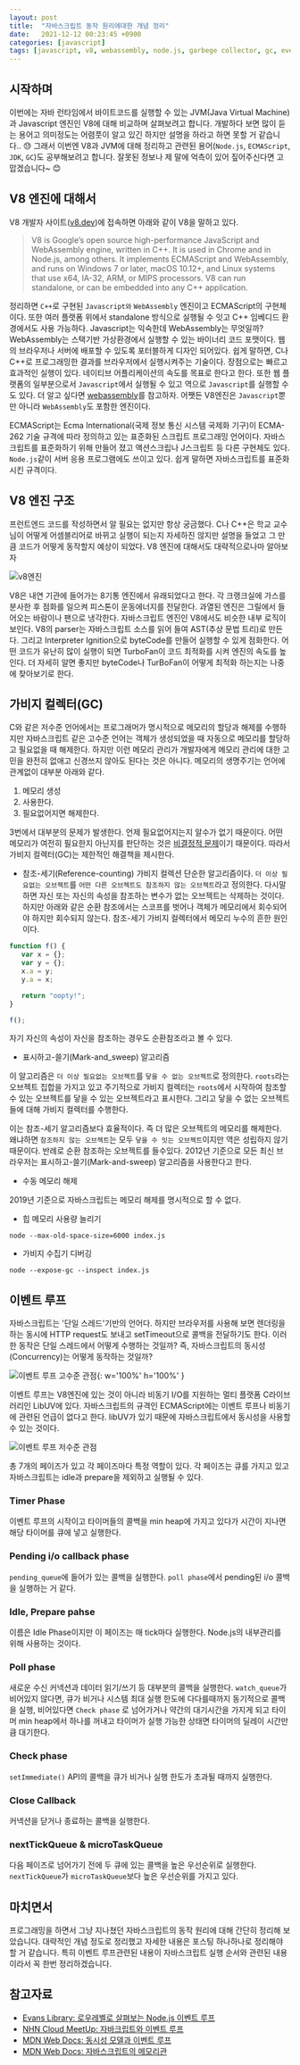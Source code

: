 ```yaml
---
layout: post
title:  "자바스크립트 동작 원리에대한 개념 정리"
date:   2021-12-12 00:23:45 +0900
categories: [javascript]
tags: [javascript, v8, webassembly, node.js, garbege collector, gc, event loop, single thread]
---
```

## 시작하며
이번에는 자바 런타임에서 바이트코드를 실행할 수 있는 JVM(Java Virtual Machine)과 Javascript 엔진인 V8에 대해 비교하며 살펴보려고 합니다. 개발하다 보면 많이 듣는 용어고 의미정도는 어렴풋이 알고 있긴 하지만 설명을 하라고 하면 못할 거 같습니다.. 😓 그래서 이번엔 V8과 JVM에 대해 정리하고 관련된 용어(`Node.js`, `ECMAScript`, `JDK`, `GC`)도 공부해보려고 합니다. 잘못된 정보나 제 말에 억측이 있어 짚어주신다면 고맙겠습니다~ 😊

## V8 엔진에 대해서

V8 개발자 사이트([v8.dev](https://v8.dev/))에 접속하면 아래와 같이 V8을 말하고 있다.
> V8 is Google’s open source high-performance JavaScript and WebAssembly engine, written in C++. It is used in Chrome and in Node.js, among others. It implements ECMAScript and WebAssembly, and runs on Windows 7 or later, macOS 10.12+, and Linux systems that use x64, IA-32, ARM, or MIPS processors. V8 can run standalone, or can be embedded into any C++ application.

정리하면 `C++`로 구현된 `Javascript와` `WebAssembly` 엔진이고 ECMAScript의 구현체이다. 또한 여러 플랫폼 위에서 standalone 방식으로 실행될 수 잇고 C++ 임베디드 환경에서도 사용 가능하다. Javascript는 익숙한데 WebAssembly는 무엇일까? WebAssembly는 스택기반 가상환경에서 실행할 수 있는 바이너리 코드 포맷이다. 웹의 브라우저나 서버에 배포할 수 있도록 포터블하게 디자인 되어있다. 쉽게 말하면, C나 C++로 프로그래밍한 결과를 브라우저에서 실행시켜주는 기술이다. 장점으로는 빠르고 효과적인 실행이 있다. 네이티브 어플리케이션의 속도를 목표로 한다고 한다. 또한 웹 플랫폼의 일부분으로서 `Javascript`에서 실행될 수 있고 역으로 `Javascript`를 실행할 수 도 있다. 더 알고 싶다면 [webassembly](https://webassembly.org/)를 참고하자. 어쨋든 V8엔진은 `Javascript`뿐만 아니라 `WebAssembly`도 포함한 엔진이다.

ECMAScript는 Ecma International(국제 정보 통신 시스템 국제화 기구)이 ECMA-262 기술 규격에 따라 정의하고 있는 표준화된 스크립트 프로그래밍 언어이다. 자바스크립트를 표준화하기 위해 만들어 졌고 액션스크립나 J스크립트 등 다른 구현체도 있다. `Node.js`같이 서버 응용 프로그램에도 쓰이고 있다. 쉽게 말하면 자바스크립트를 표준화시킨 규격이다.

## V8 엔진 구조

프런트엔드 코드를 작성하면서 알 필요는 없지만 항상 궁금했다. C나 C++은 학교 교수님이 어떻게 어셈블리어로 바뀌고 실행이 되는지 자세하진 않지만 설명을 들었고 그 만큼 코드가 어떻게 동작할지 예상이 되었다. V8 엔진에 대해서도 대략적으로나마 알아보자

![v8엔진](/assets/images/v8-engine.png)

V8은 내연 기관에 들어가는 8기통 엔진에서 유래되었다고 한다. 각 크랭크실에 가스를 분사한 후 점화를 일으켜 피스톤이 운동에너지를 전달한다. 과열된 엔진은 그릴에서 들어오는 바람이나 팬으로 냉각한다. 자바스크립트 엔진인 V8에서도 비슷한 내부 로직이 보인다. V8의 parser는 자바스크립트 소스를 읽어 들여 AST(추상 문법 트리)로 만든다. 그리고 Interpreter Ignition으로 byteCode를 만들어 실행할 수 있게 점화한다. 어떤 코드가 유난히 많이 실행이 되면 TurboFan이 코드 최적화를 시켜 엔진의 속도를 높인다. 더 자세히 알면 좋지만 byteCode나 TurBoFan이 어떻게 최적화 하는지는 나중에 찾아보기로 한다.

## 가비지 컬렉터(GC)

C와 같은 저수준 언어에서는 프로그래머가 명시적으로 메모리의 할당과 해제를 수행하지만 자바스크립트 같은 고수준 언어는 객체가 생성되었을 때 자동으로 메모리를 할당하고 필요없을 때 해제한다. 하지만 이런 메모리 관리가 개발자에게 메모리 관리에 대한 고민을 완전히 없애고 신경쓰지 않아도 된다는 것은 아니다. 메모리의 생명주기는 언어에 관계없이 대부분 아래와 같다.

1. 메모리 생성
2. 사용한다.
3. 필요없어지면 해제한다.

3번에서 대부분의 문제가 발생한다. 언제 필요없어지는지 알수가 없기 때문이다. 어떤 메모리가 여전히 필요한지 아닌지를 판단하는 것은 [비결정적 문제](https://en.wikipedia.org/wiki/Decidability_%28logic%29)이기 때문이다. 따라서 가비지 컬렉터(GC)는 제한적인 해결책을 제시한다.

- 참조-세기(Reference-counting) 가비지 컬렉션
 단순한 알고리즘이다. ```더 이상 필요없는 오브젝트```를 ```어떤 다른 오브젝트도 참조하지 않는 오브젝트```라고 정의한다. 다시말하면 자신 또는 자신의 속성을 참조하는 변수가 없는 오브젝트는 삭제하는 것이다.
 하지만 아래와 같은 순환 참조에서는 스코프를 벗어나 객체가 메모리에서 회수되어야 하지만 회수되지 않는다. 참조-세기 가비지 컬렉터에서 메모리 누수의 흔한 원인이다.

 ```js
function f() {
    var x = {};
    var y = {};
    x.a = y;
    y.a = x;

    return "oopty!";
}

f();
 ```

 자기 자신의 속성이 자신을 참조하는 경우도 순환참조라고 볼 수 있다.
- 표시하고-쓸기(Mark-and_sweep) 알고리즘  
  

 이 알고리즘은 ```더 이상 필요없는 오브젝트```를 ```닿을 수 없는 오브젝트```로 정의한다.
 ``roots``라는 오브젝트 집합을 가지고 있고 주기적으로 가비지 컬렉터는 ``roots``에서 시작하여 참조할 수 있는 오브젝트를 닿을 수 있는 오브젝트라고 표시한다. 그리고 닿을 수 없는 오브젝트들에 대해 가비지 컬렉터를 수행한다.  

 이는 참조-세기 알고리즘보다 효율적이다. 즉 더 많은 오브젝트의 메모리를 해제한다. 왜냐하면 ```참조하지 않는 오브젝트```는 모두 ```닿을 수 잇는 오브젝트```이지만 역은 성립하지 않기 때문이다. 반례로 순환 참조하는 오브젝트를 들수있다. 2012년 기준으로 모든 최신 브라우저는 표시하고-쓸기(Mark-and-sweep) 알고리즘을 사용한다고 한다.

- 수동 메모리 해제

 2019년 기준으로 자바스크립트는 메모리 해제를 명시적으로 할 수 없다.

- 힙 메모리 사용량 늘리기

```shell
node --max-old-space-size=6000 index.js
```

- 가비지 수집기 디버깅

```shell
node --expose-gc --inspect index.js
```

## 이벤트 루프
자바스크립트는 '단일 스레드'기반의 언어다. 하지만 브라우저를 사용해 보면 렌더링을 하는 동시에 HTTP request도 보내고 setTimeout으로 콜백을 전달하기도 한다. 이러한 동작은 단일 스레드에서 어떻게 수행하는 것일까? 즉, 자바스크립트의 동시성(Concurrency)는 어떻게 동작하는 것일까?

![이벤트 루프 고수준 관점](/assets/images/highLevelEventLoopView.jpg){: w='100%' h='100%' }

이벤트 루프는 V8엔진에 있는 것이 아니라 비동기 I/O를 지원하는 멀티 플랫폼 C라이브러리인 LibUV에 있다. 자바스크립트의 규격인 ECMAScript에는 이벤트 루프나 비동기에 관련된 언급이 없다고 한다. libUV가 있기 때문에 자바스크립트에서 동시성을 사용할 수 있는 것이다. 

![이벤트 루프 저수준 관점](/assets/images/lowLevelEventLoopView.png)

총 7개의 페이즈가 있고 각 페이즈마다 특정 역할이 있다. 각 페이즈는 큐를 가지고 있고 자바스크립트는 idle과 prepare을 제외하고 실행될 수 있다.

### Timer Phase  
이벤트 루프의 시작이고 타이머들의 콜백을 min heap에 가지고 있다가 시간이 지나면 해당 타이머를 큐에 넣고 실행한다.

### Pending i/o callback phase  
`pending_queue`에 들어가 있는 콜백을 실행한다. `poll phase`에서 pending된 i/o 콜백을 실행하는 거 같다.

### Idle, Prepare pahse  
이름은 Idle Phase이지만 이 페이즈는 매 tick마다 실행한다. Node.js의 내부관리를 위해 사용하는 것이다.

### Poll phase  
새로운 수신 커넥션과 데이터 읽기/쓰기 등 대부분의 콜백을 실행한다. `watch_queue`가 비어있지 않다면, 큐가 비거나 시스템 최대 실행 한도에 다다를때까지 동기적으로 콜백을 실행, 비어있다면 `Check phase` 로 넘어가거나 약간의 대기시간을 가지게 되고 타이머 min heap에서 하나를 꺼내고 타이머가 실행 가능한 상태면 타이머의 딜레이 시간만큼 대기한다.

### Check phase  
`setImmediate()` API의 콜백을 큐가 비거나 실행 한도가 초과될 때까지 실행한다.

### Close Callback  
커넥션을 닫거나 종료하는 콜백을 실행한다.

### nextTickQueue & microTaskQueue  
다음 페이즈로 넘어가기 전에 두 큐에 있는 콜백을 높은 우선순위로 실행한다. `nextTickQueue`가 `microTaskQueue`보다 높은 우선순위를 가지고 있다.


## 마치면서
프로그래밍을 하면서 그냥 지나쳤던 자바스크립트의 동작 원리에 대해 간단히 정리해 보았습니다. 대략적인 개념 정도로 정리했고 자세한 내용은 포스팅 하나하나로 정리해야 할 거 같습니다. 특히 이벤트 루프관련된 내용이 자바스크립트 실행 순서와 관련된 내용이라서 꼭 한번 정리하겠습니다.

## 참고자료
- [Evans Library: 로우레벨로 살펴보는 Node.js 이벤트 루프](https://evan-moon.github.io/2019/08/01/nodejs-event-loop-workflow/)
- [NHN Cloud MeetUp: 자바크립트와 이벤트 루프](https://meetup.toast.com/posts/89)
- [MDN Web Docs: 동시성 모델과 이벤트 루프](https://developer.mozilla.org/ko/docs/Web/JavaScript/EventLoop)
- [MDN Web Docs: 자바스크립트의 메모리관](https://developer.mozilla.org/ko/docs/Web/JavaScript/Memory_Management)